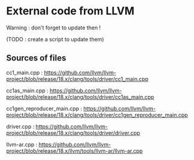 # External code from LLVM

Warning : don't forget to update then !

(TODO : create a script to update them)

## Sources of files

cc1_main.cpp : https://github.com/llvm/llvm-project/blob/release/18.x/clang/tools/driver/cc1_main.cpp

cc1as_main.cpp : https://github.com/llvm/llvm-project/blob/release/18.x/clang/tools/driver/cc1as_main.cpp

cc1gen_reproducer_main.cpp : https://github.com/llvm/llvm-project/blob/release/18.x/clang/tools/driver/cc1gen_reproducer_main.cpp

driver.cpp : https://github.com/llvm/llvm-project/blob/release/18.x/clang/tools/driver/driver.cpp

llvm-ar.cpp : https://github.com/llvm/llvm-project/blob/release/18.x/llvm/tools/llvm-ar/llvm-ar.cpp